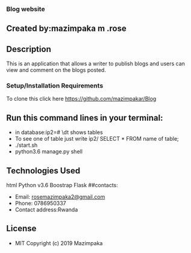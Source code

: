 ### Blog website
## Created by:mazimpaka m .rose
## Description
This is an application that allows a writer to publish blogs and users can view and comment on the blogs posted.
### Setup/Installation Requirements
To clone this click here https://github.com/mazimpakar/Blog
## Run this command lines in your terminal:
* in database:ip2=# \dt shows tables
* To see one of table just write ip2/ SELECT * FROM name of table;
* ./start.sh
* python3.6 manage.py shell
## Technologies Used
html
Python v3.6
Boostrap
Flask
##contacts:

* Email: rosemazimpaka2@gmail.com
* Phone: 0786950337
* Contact address:Rwanda

## License
* MIT Copyright (c) 2019 Mazimpaka




